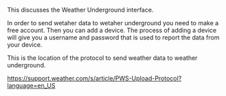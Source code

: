 This discusses the Weather Underground interface.

In order to send wetaher data to wetaher underground you need to make a free
account. Then you can add a device. The process of adding a device will
give you a username and password that is used to report the data from your
device.

This is the location of the protocol to send weather data to weather underground.

https://support.weather.com/s/article/PWS-Upload-Protocol?language=en_US
